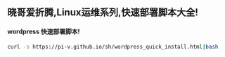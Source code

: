## 晓哥爱折腾,Linux运维系列,快速部署脚本大全!

#### wordpress 快速部署脚本!
```sh
curl -s https://pi-v.github.io/sh/wordpress_quick_install.html|bash
```
